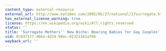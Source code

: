 ```yaml
---
content_type: external-resource
external_url: http://www.nytimes.com/2005/05/27/national/27surrogate.html?pagewanted=all&_r=0
has_external_license_warning: true
license: https://en.wikipedia.org/wiki/All_rights_reserved
status: ''
title: 'Surrogate Mothers'' New Niche: Bearing Babies for Gay Couples'
uid: 0c837177-d66a-4d34-98ec-82323181af66
wayback_url: ''
---
```

